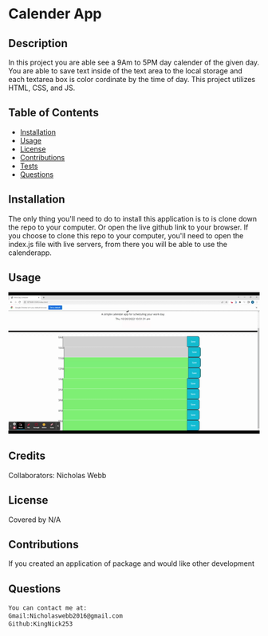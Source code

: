 
# Calender App
 

## Description 
  In this project you are able see a 9Am to 5PM day calender of the given day. You are able to save text inside of the text area to the local storage and each textarea box is color cordinate by the time of day. This project utilizes HTML, CSS, and JS.
    

    
## Table of Contents
  - [Installation](#installation)
  - [Usage](#usage)
  - [License](#license)
  - [Contributions](#contributions)
  - [Tests](#tests)
  - [Questions](#questions)
    
## Installation
  The only thing you'll need to do to install this application is to is clone down the repo to your computer. Or open the live github link to your browser. If you choose to clone this repo to your computer, you'll need to open the index.js file with live servers, from there you will be able to use the calenderapp.
    
    
## Usage
  
   ![](images/CalenderApp.gif)
    
## Credits
Collaborators: Nicholas Webb
    
  
    
    
## License
 
Covered by N/A
    
  
    
  ## Contributions
    
  If you created an application of package and would like other development
    

    
  ## Questions
    You can contact me at:
    Gmail:Nicholaswebb2016@gmail.com
    Github:KingNick253
     